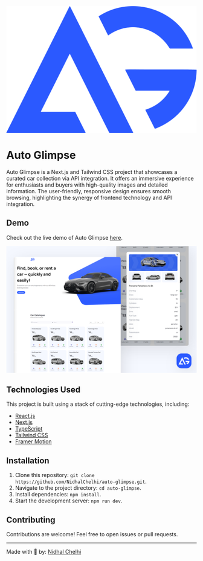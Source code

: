![Logo](https://github.com/NidhalChelhi/Auto-Glimpse/blob/main/public/logo/logo.png)


# Auto Glimpse
Auto Glimpse is a Next.js and Tailwind CSS project that showcases a curated car collection via API integration. It offers an immersive experience for enthusiasts and buyers with high-quality images and detailed information. The user-friendly, responsive design ensures smooth browsing, highlighting the synergy of frontend technology and API integration.


## Demo
Check out the live demo of Auto Glimpse [here](https://auto-glimpse.vercel.app).


![Logo](https://github.com/NidhalChelhi/Auto-Glimpse/blob/main/public/showcase/autoglimpse_showcase.png)


## Technologies Used
This project is built using a stack of cutting-edge technologies, including:
- [React.js](https://reactjs.org/)
- [Next.js](https://nextjs.org/)
- [TypeScript](https://www.typescriptlang.org/)
- [Tailwind CSS](https://tailwindcss.com/)
- [Framer Motion](https://www.framer.com/motion/)


## Installation
1. Clone this repository: `git clone https://github.com/NidhalChelhi/auto-glimpse.git`.
2. Navigate to the project directory: `cd auto-glimpse`.
3. Install dependencies: `npm install`.
4. Start the development server: `npm run dev`.


## Contributing
Contributions are welcome! Feel free to open issues or pull requests.

---

Made with 🤍 by: [Nidhal Chelhi](https://nidhalchelhi.vercel.app)
